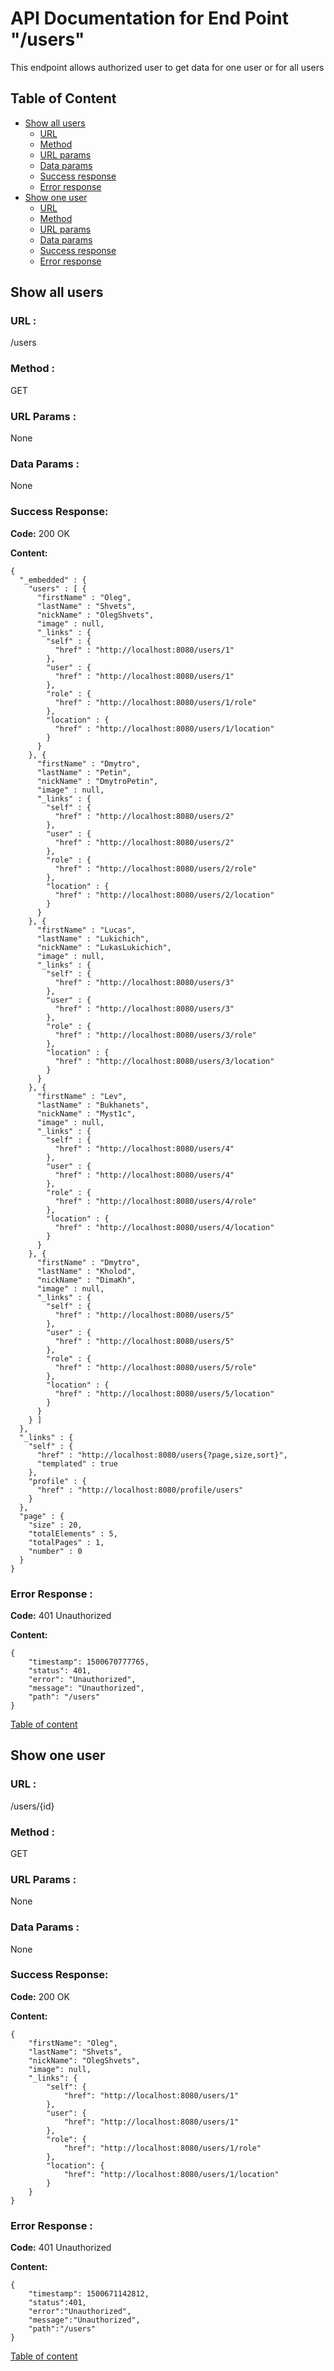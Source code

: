 # API Documentation for End Point "/users"

This endpoint allows authorized user to get data for one user or for all users

<a name="table-of-content"></a>
## Table of Content

- [Show all users](#all-users)
    - [URL](#all-users-url)
    - [Method](#all-users-method)
    - [URL params](#all-users-url-params)
    - [Data params](#all-users-data-params)
    - [Success response](#all-users-success-response)
    - [Error response](#all-users-error-response)
- [Show one user](#one-user)
    - [URL](#one-user-url)
    - [Method](#one-user-method)
    - [URL params](#one-user-url-params)
    - [Data params](#one-user-data-params)
    - [Success response](#one-user-success-response)
    - [Error response](#one-user-error-response)

<a name="all-users"></a>
## Show all users

<a name="all-users-url"></a>
### URL :
/users

<a name="all-users-method"></a>
### Method :
GET

<a name="all-users-url-params"></a>
### URL Params :
None

<a name="all-users-data-params"></a>
### Data Params :
None

<a name="all-users-success-response"></a>
### Success Response:
**Code:** 200 OK

**Content:** 

    {
      "_embedded" : {
        "users" : [ {
          "firstName" : "Oleg",
          "lastName" : "Shvets",
          "nickName" : "OlegShvets",
          "image" : null,
          "_links" : {
            "self" : {
              "href" : "http://localhost:8080/users/1"
            },
            "user" : {
              "href" : "http://localhost:8080/users/1"
            },
            "role" : {
              "href" : "http://localhost:8080/users/1/role"
            },
            "location" : {
              "href" : "http://localhost:8080/users/1/location"
            }
          }
        }, {
          "firstName" : "Dmytro",
          "lastName" : "Petin",
          "nickName" : "DmytroPetin",
          "image" : null,
          "_links" : {
            "self" : {
              "href" : "http://localhost:8080/users/2"
            },
            "user" : {
              "href" : "http://localhost:8080/users/2"
            },
            "role" : {
              "href" : "http://localhost:8080/users/2/role"
            },
            "location" : {
              "href" : "http://localhost:8080/users/2/location"
            }
          }
        }, {
          "firstName" : "Lucas",
          "lastName" : "Lukichich",
          "nickName" : "LukasLukichich",
          "image" : null,
          "_links" : {
            "self" : {
              "href" : "http://localhost:8080/users/3"
            },
            "user" : {
              "href" : "http://localhost:8080/users/3"
            },
            "role" : {
              "href" : "http://localhost:8080/users/3/role"
            },
            "location" : {
              "href" : "http://localhost:8080/users/3/location"
            }
          }
        }, {
          "firstName" : "Lev",
          "lastName" : "Bukhanets",
          "nickName" : "Myst1c",
          "image" : null,
          "_links" : {
            "self" : {
              "href" : "http://localhost:8080/users/4"
            },
            "user" : {
              "href" : "http://localhost:8080/users/4"
            },
            "role" : {
              "href" : "http://localhost:8080/users/4/role"
            },
            "location" : {
              "href" : "http://localhost:8080/users/4/location"
            }
          }
        }, {
          "firstName" : "Dmytro",
          "lastName" : "Kholod",
          "nickName" : "DimaKh",
          "image" : null,
          "_links" : {
            "self" : {
              "href" : "http://localhost:8080/users/5"
            },
            "user" : {
              "href" : "http://localhost:8080/users/5"
            },
            "role" : {
              "href" : "http://localhost:8080/users/5/role"
            },
            "location" : {
              "href" : "http://localhost:8080/users/5/location"
            }
          }
        } ]
      },
      "_links" : {
        "self" : {
          "href" : "http://localhost:8080/users{?page,size,sort}",
          "templated" : true
        },
        "profile" : {
          "href" : "http://localhost:8080/profile/users"
        }
      },
      "page" : {
        "size" : 20,
        "totalElements" : 5,
        "totalPages" : 1,
        "number" : 0
      }
    }

<a name="all-users-error-response"></a>
### Error Response :
**Code:** 401 Unauthorized

**Content:**

    {
        "timestamp": 1500670777765,
        "status": 401,
        "error": "Unauthorized",
        "message": "Unauthorized",
        "path": "/users"
    }

[Table of content](#table-of-content)

<a name="one-user"></a>
## Show one user

<a name="one-user-url"></a>
### URL :
/users/{id}

<a name="one-user-method"></a>
### Method : 
GET

<a name="one-user-url-params"></a>
### URL Params :
None

<a name="one-user-data-params"></a>
### Data Params :
None

<a name="one-user-success-response"></a>
### Success Response:
**Code:** 200 OK

**Content:**

    {
        "firstName": "Oleg",
        "lastName": "Shvets",
        "nickName": "OlegShvets",
        "image": null,
        "_links": {
            "self": {
                "href": "http://localhost:8080/users/1"
            },
            "user": {
                "href": "http://localhost:8080/users/1"
            },
            "role": {
                "href": "http://localhost:8080/users/1/role"
            },
            "location": {
                "href": "http://localhost:8080/users/1/location"
            }
        }
    } 

<a name="one-user-error-response"></a>
### Error Response :
**Code:** 401 Unauthorized

**Content:**

    {
        "timestamp": 1500671142812,
        "status":401,
        "error":"Unauthorized",
        "message":"Unauthorized",
        "path":"/users"
    }

[Table of content](#table-of-content)